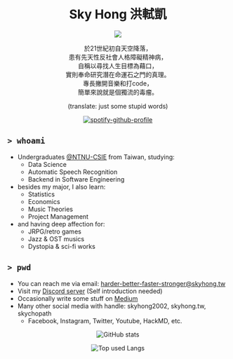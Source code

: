 <h1 align="center">Sky Hong 洪軾凱</h1>

<div align="center">

![](https://komarev.com/ghpvc/?username=skyhong2002&style=flat-square)

於21世紀初自天空降落，  
患有先天性反社會人格障礙精神病，  
自稱以尋找人生目標為藉口，  
實則奉命研究潛在命運石之門的真理。  
專長撇開音樂和打code，  
簡單來說就是個獨流的毒瘤。

(translate: just some stupid words)

[![spotify-github-profile](https://spotify-github-profile.vercel.app/api/view?uid=nq80zcv293n9jzmoref7rlp1a&cover_image=false&theme=default&show_offline=false&background_color=001483&bar_color=53b14f&bar_color_cover=false)](https://open.spotify.com/playlist/23qd3lDD1bNPy35LbUuahz?si=379cd970281547f3)

</div>


## `> whoami`

- Undergraduates [@NTNU-CSIE](https://github.com/NTNU-CSIE) from Taiwan, studying:
    - Data Science
    - Automatic Speech Recognition
    - Backend in Software Engineering
- besides my major, I also learn:
    - Statistics
    - Economics
    - Music Theories
    - Project Management
- and having deep affection for: 
    - JRPG/retro games
    - Jazz & OST musics
    - Dystopia & sci-fi works

## `> pwd`

- You can reach me via email: harder-better-faster-stronger@skyhong.tw
- Visit my [Discord server](https://discord.gg/9BbYCXaEVd) (Self introduction needed)
- Occasionally write some stuff on [Medium](https://medium.com/@skyhong2002)
- Many other social media with handle: skyhong2002, skyhong.tw, skychopath
    - Facebook, Instagram, Twitter, Youtube, HackMD, etc.

<div align="center">

![GitHub stats](https://github-readme-stats.vercel.app/api?username=skyhong2002&show_icons=true&locale=en)

![Top used Langs](https://github-readme-stats.vercel.app/api/top-langs/?username=skyhong2002&hide=html&langs_count=10&layout=compact)

</div>

<!--![Sky's wakatime stats](https://github-readme-stats.vercel.app/api/wakatime?username=skyhong2002)-->
